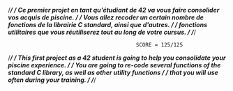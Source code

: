 /************************************************************************************************************/
/* Ce premier projet en tant qu'étudiant de 42 va vous faire consolider vos acquis de piscine.              */ 
/* Vous allez recoder un certain nombre de fonctions de la librairie C standard, ainsi que d'autres.        */
/* fonctions utilitaires que vous réutiliserez tout au long de votre cursus.                                */
/************************************************************************************************************/


                                             SCORE = 125/125


/************************************************************************************************************/
/* This first project as a 42 student is going to help you consolidate your piscine experience.             */
/* You are going to re-code several functions of the standard C library, as well as other utility functions */
/* that you will use often during your training.                                                            */
/************************************************************************************************************/
